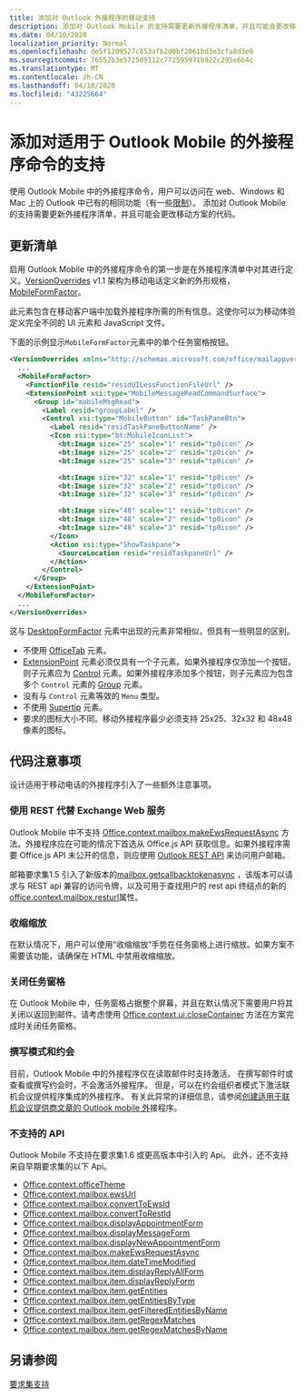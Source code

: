 ```yaml
---
title: 添加对 Outlook 外接程序的移动支持
description: 添加对 Outlook Mobile 的支持需要更新外接程序清单，并且可能会更改移动方案的代码。
ms.date: 04/10/2020
localization_priority: Normal
ms.openlocfilehash: de5f1209527c853afb2d0bf2061bd3e3cfa8d3e0
ms.sourcegitcommit: 76552b3e5725d9112c772595971b922c295e6b4c
ms.translationtype: MT
ms.contentlocale: zh-CN
ms.lasthandoff: 04/10/2020
ms.locfileid: "43225664"
---
```

# <a name="add-support-for-add-in-commands-for-outlook-mobile"></a>添加对适用于 Outlook Mobile 的外接程序命令的支持

使用 Outlook Mobile 中的外接程序命令，用户可以访问在 web、Windows 和 Mac 上的 Outlook 中已有的相同功能（有一些[限制](#code-considerations)）。 添加对 Outlook Mobile 的支持需要更新外接程序清单，并且可能会更改移动方案的代码。

## <a name="updating-the-manifest"></a>更新清单

启用 Outlook Mobile 中的外接程序命令的第一步是在外接程序清单中对其进行定义。[VersionOverrides](../reference/manifest/versionoverrides.md) v1.1 架构为移动电话定义新的外形规格，[MobileFormFactor](../reference/manifest/mobileformfactor.md)。

此元素包含在移动客户端中加载外接程序所需的所有信息。这使你可以为移动体验定义完全不同的 UI 元素和 JavaScript 文件。

下面的示例显示`MobileFormFactor`元素中的单个任务窗格按钮。

```xml
<VersionOverrides xmlns="http://schemas.microsoft.com/office/mailappversionoverrides/1.1" xsi:type="VersionOverridesV1_1">
  ...
  <MobileFormFactor>
    <FunctionFile resid="residUILessFunctionFileUrl" />
    <ExtensionPoint xsi:type="MobileMessageReadCommandSurface">
      <Group id="mobileMsgRead">
        <Label resid="groupLabel" />
        <Control xsi:type="MobileButton" id="TaskPaneBtn">
          <Label resid="residTaskPaneButtonName" />
          <Icon xsi:type="bt:MobileIconList">
            <bt:Image size="25" scale="1" resid="tp0icon" />
            <bt:Image size="25" scale="2" resid="tp0icon" />
            <bt:Image size="25" scale="3" resid="tp0icon" />

            <bt:Image size="32" scale="1" resid="tp0icon" />
            <bt:Image size="32" scale="2" resid="tp0icon" />
            <bt:Image size="32" scale="3" resid="tp0icon" />

            <bt:Image size="48" scale="1" resid="tp0icon" />
            <bt:Image size="48" scale="2" resid="tp0icon" />
            <bt:Image size="48" scale="3" resid="tp0icon" />
          </Icon>
          <Action xsi:type="ShowTaskpane">
            <SourceLocation resid="residTaskpaneUrl" />
          </Action>
        </Control>
      </Group>
    </ExtensionPoint>
  </MobileFormFactor>
  ...
</VersionOverrides>
```

这与 [DesktopFormFactor](../reference/manifest/desktopformfactor.md) 元素中出现的元素非常相似，但具有一些明显的区别。

- 不使用 [OfficeTab](../reference/manifest/officetab.md) 元素。
- [ExtensionPoint](../reference/manifest/extensionpoint.md) 元素必须仅具有一个子元素。如果外接程序仅添加一个按钮，则子元素应为 [Control](../reference/manifest/control.md) 元素。如果外接程序添加多个按钮，则子元素应为包含多个 `Control` 元素的 [Group](../reference/manifest/group.md) 元素。
- 没有与 `Control` 元素等效的 `Menu` 类型。
- 不使用 [Supertip](../reference/manifest/supertip.md) 元素。
- 要求的图标大小不同。移动外接程序最少必须支持 25x25、32x32 和 48x48 像素的图标。

## <a name="code-considerations"></a>代码注意事项

设计适用于移动电话的外接程序引入了一些额外注意事项。

### <a name="use-rest-instead-of-exchange-web-services"></a>使用 REST 代替 Exchange Web 服务

Outlook Mobile 中不支持 [Office.context.mailbox.makeEwsRequestAsync](../reference/objectmodel/preview-requirement-set/office.context.mailbox.md#methods) 方法。外接程序应在可能的情况下首选从 Office.js API 获取信息。如果外接程序需要 Office.js API 未公开的信息，则应使用 [Outlook REST API](/outlook/rest/) 来访问用户邮箱。

邮箱要求集1.5 引入了新版本的[mailbox.getcallbacktokenasync](../reference/objectmodel/preview-requirement-set/office.context.mailbox.md#methods) ，该版本可以请求与 REST api 兼容的访问令牌，以及可用于查找用户的 rest api 终结点的新的[office.context.mailbox.resturl](../reference/objectmodel/preview-requirement-set/office.context.mailbox.md#properties)属性。

### <a name="pinch-zoom"></a>收缩缩放

在默认情况下，用户可以使用“收缩缩放”手势在任务窗格上进行缩放。如果方案不需要该功能，请确保在 HTML 中禁用收缩缩放。

### <a name="close-task-panes"></a>关闭任务窗格

在 Outlook Mobile 中，任务窗格占据整个屏幕，并且在默认情况下需要用户将其关闭以返回到邮件。请考虑使用 [Office.context.ui.closeContainer](/javascript/api/office/office.ui#closecontainer--) 方法在方案完成时关闭任务窗格。

### <a name="compose-mode-and-appointments"></a>撰写模式和约会

目前，Outlook Mobile 中的外接程序仅在读取邮件时支持激活。 在撰写邮件时或查看或撰写约会时，不会激活外接程序。 但是，可以在约会组织者模式下激活联机会议提供程序集成的外接程序。 有关此异常的详细信息，请参阅[创建适用于联机会议提供商文章的 Outlook mobile 外](online-meeting.md)接程序。

### <a name="unsupported-apis"></a>不支持的 API

Outlook Mobile 不支持在要求集1.6 或更高版本中引入的 Api。 此外，还不支持来自早期要求集的以下 Api。

  - [Office.context.officeTheme](../reference/objectmodel/preview-requirement-set/office.context.md#officetheme-officetheme)
  - [Office.context.mailbox.ewsUrl](../reference/objectmodel/preview-requirement-set/office.context.mailbox.md#properties)
  - [Office.context.mailbox.convertToEwsId](../reference/objectmodel/preview-requirement-set/office.context.mailbox.md#methods)
  - [Office.context.mailbox.convertToRestId](../reference/objectmodel/preview-requirement-set/office.context.mailbox.md#methods)
  - [Office.context.mailbox.displayAppointmentForm](../reference/objectmodel/preview-requirement-set/office.context.mailbox.md#methods)
  - [Office.context.mailbox.displayMessageForm](../reference/objectmodel/preview-requirement-set/office.context.mailbox.md#methods)
  - [Office.context.mailbox.displayNewAppointmentForm](../reference/objectmodel/preview-requirement-set/office.context.mailbox.md#methods)
  - [Office.context.mailbox.makeEwsRequestAsync](../reference/objectmodel/preview-requirement-set/office.context.mailbox.md#methods)
  - [Office.context.mailbox.item.dateTimeModified](../reference/objectmodel/preview-requirement-set/office.context.mailbox.item.md#properties)
  - [Office.context.mailbox.item.displayReplyAllForm](../reference/objectmodel/preview-requirement-set/office.context.mailbox.item.md#methods)
  - [Office.context.mailbox.item.displayReplyForm](../reference/objectmodel/preview-requirement-set/office.context.mailbox.item.md#methods)
  - [Office.context.mailbox.item.getEntities](../reference/objectmodel/preview-requirement-set/office.context.mailbox.item.md#methods)
  - [Office.context.mailbox.item.getEntitiesByType](../reference/objectmodel/preview-requirement-set/office.context.mailbox.item.md#methods)
  - [Office.context.mailbox.item.getFilteredEntitiesByName](../reference/objectmodel/preview-requirement-set/office.context.mailbox.item.md#methods)
  - [Office.context.mailbox.item.getRegexMatches](../reference/objectmodel/preview-requirement-set/office.context.mailbox.item.md#methods)
  - [Office.context.mailbox.item.getRegexMatchesByName](../reference/objectmodel/preview-requirement-set/office.context.mailbox.item.md#methods)

## <a name="see-also"></a>另请参阅

[要求集支持](../reference/requirement-sets/outlook-api-requirement-sets.md#requirement-sets-supported-by-exchange-servers-and-outlook-clients)